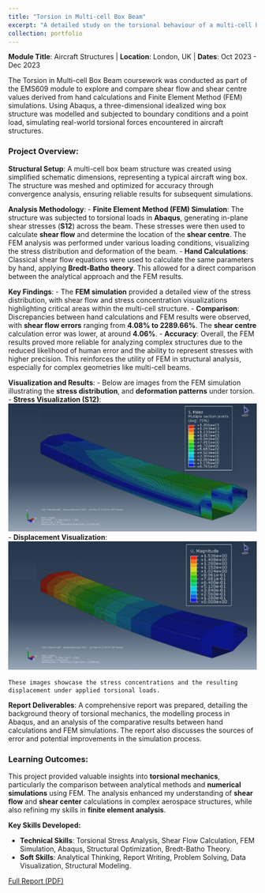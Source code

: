 ```yaml
---
title: "Torsion in Multi-cell Box Beam"
excerpt: "A detailed study on the torsional behaviour of a multi-cell box beam structure, comparing shear flow and shear centre calculations from both hand calculations and FEM analysis using Abaqus.<br/><img src='/images/Displacement_Visualization.jpg' width='300'>"
collection: portfolio
---
```


**Module Title**: Aircraft Structures | **Location**: London, UK | **Dates**: Oct 2023 - Dec 2023

The Torsion in Multi-cell Box Beam coursework was conducted as part of the EMS609 module to explore and compare shear flow and shear centre values derived from hand calculations and Finite Element Method (FEM) simulations. Using Abaqus, a three-dimensional idealized wing box structure was modelled and subjected to boundary conditions and a point load, simulating real-world torsional forces encountered in aircraft structures.

### Project Overview:
**Structural Setup**: A multi-cell box beam structure was created using simplified schematic dimensions, representing a typical aircraft wing box. The structure was meshed and optimized for accuracy through convergence analysis, ensuring reliable results for subsequent simulations.

**Analysis Methodology**:
    - **Finite Element Method (FEM) Simulation**: The structure was subjected to torsional loads in **Abaqus**, generating in-plane shear stresses (**S12**) across the beam. These stresses were then used to calculate **shear flow** and determine the location of the **shear centre**. The FEM analysis was performed under various loading conditions, visualizing the stress distribution and deformation of the beam.
    - **Hand Calculations**: Classical shear flow equations were used to calculate the same parameters by hand, applying **Bredt-Batho theory**. This allowed for a direct comparison between the analytical approach and the FEM results.

**Key Findings**:
    - The **FEM simulation** provided a detailed view of the stress distribution, with shear flow and stress concentration visualizations highlighting critical areas within the multi-cell structure.
    - **Comparison**: Discrepancies between hand calculations and FEM results were observed, with **shear flow errors** ranging from **4.08% to 2289.66%**. The **shear centre** calculation error was lower, at around **4.06%**.
    - **Accuracy**: Overall, the FEM results proved more reliable for analyzing complex structures due to the reduced likelihood of human error and the ability to represent stresses with higher precision. This reinforces the utility of FEM in structural analysis, especially for complex geometries like multi-cell beams.

**Visualization and Results**:
    - Below are images from the FEM simulation illustrating the **stress distribution**, and **deformation patterns** under torsion.
    - **Stress Visualization (S12)**:
      ![Stress Distribution](/images/Stress_Visualization.jpg)
    - **Displacement Visualization**:
      ![Displacement](/images/Displacement_Visualization.jpg)
    
    These images showcase the stress concentrations and the resulting displacement under applied torsional loads.

**Report Deliverables**: A comprehensive report was prepared, detailing the background theory of torsional mechanics, the modelling process in Abaqus, and an analysis of the comparative results between hand calculations and FEM simulations. The report also discusses the sources of error and potential improvements in the simulation process.

### Learning Outcomes:
This project provided valuable insights into **torsional mechanics**, particularly the comparison between analytical methods and **numerical simulations** using FEM. The analysis enhanced my understanding of **shear flow** and **shear center** calculations in complex aerospace structures, while also refining my skills in **finite element analysis**.

**Key Skills Developed:**
- **Technical Skills**: Torsional Stress Analysis, Shear Flow Calculation, FEM Simulation, Abaqus, Structural Optimization, Bredt-Batho Theory.
- **Soft Skills**: Analytical Thinking, Report Writing, Problem Solving, Data Visualization, Structural Modeling.

[Full Report (PDF)](https://Joosty.github.io/files/Torsion_Box_Beam_Analysis_Report.pdf)
